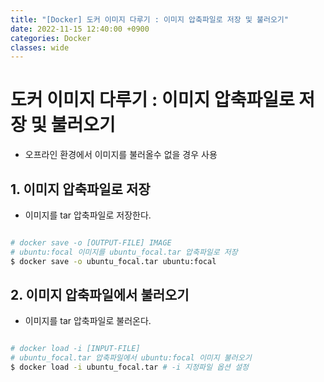 ```yaml
---
title: "[Docker] 도커 이미지 다루기 : 이미지 압축파일로 저장 및 불러오기"
date: 2022-11-15 12:40:00 +0900
categories: Docker
classes: wide
---
```


# 도커 **이미지** 다루기 : 이미지 압축파일로 저장 및 불러오기

- 오프라인 환경에서 이미지를 불러올수 없을 경우 사용

## 1. 이미지 압축파일로 저장

- 이미지를 tar 압축파일로 저장한다.

```bash

# docker save -o [OUTPUT-FILE] IMAGE
# ubuntu:focal 이미지를 ubuntu_focal.tar 압축파일로 저장
$ docker save -o ubuntu_focal.tar ubuntu:focal

```


## 2. 이미지 압축파일에서 불러오기

- 이미지를 tar 압축파일로 불러온다.

```bash

# docker load -i [INPUT-FILE]
# ubuntu_focal.tar 압축파일에서 ubuntu:focal 이미지 불러오기
$ docker load -i ubuntu_focal.tar # -i 지정파일 옵션 설정

```


